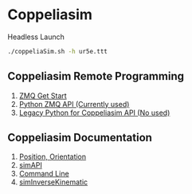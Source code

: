 # Coppeliasim

Headless Launch
```bash
./coppeliaSim.sh -h ur5e.ttt
```
## Coppeliasim Remote Programming
1. [ZMQ Get Start](https://www.coppeliarobotics.com/helpFiles/en/zmqRemoteApiOverview.htm)
2. [Python ZMQ API (Currently used)](https://www.coppeliarobotics.com/helpFiles/index.html)
3. [Legacy Python for Coppeliasim API (No used)](https://www.coppeliarobotics.com/helpFiles/en/remoteApiFunctionsPython.htm#simxAddStatusbarMessage)

## Coppeliasim Documentation
1. [Position, Orientation](https://www.coppeliarobotics.com/helpFiles/en/positionOrientationTransformation.htm)
2. [simAPI](https://www.coppeliarobotics.com/helpFiles/)
3. [Command Line](https://www.coppeliarobotics.com/helpFiles/en/commandLine.htm)
4. [simInverseKinematic](https://manual.coppeliarobotics.com/en/simIK.htm?)